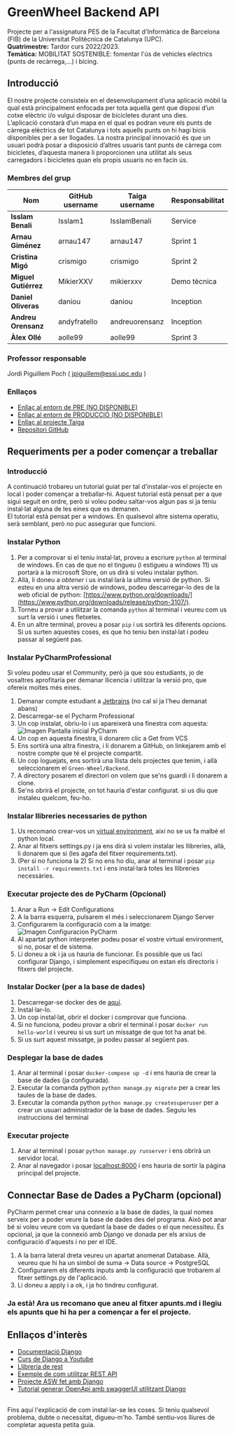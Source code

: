 # GreenWheel Backend API

Projecte per a l'assignatura PES de la Facultat d'Informàtica de Barcelona (FIB) de la Universitat Politècnica de Catalunya (UPC).
<br/>**Quatrimestre:** Tardor curs 2022/2023.
<br/>**Temàtica:** MOBILITAT SOSTENIBLE: fomentar l'ús de vehicles elèctrics (punts de recàrrega,...) i bicing.
## Introducció
El nostre projecte consisteix en el desenvolupament d’una aplicació mòbil la qual està principalment enfocada per tota aquella gent que disposi d’un cotxe elèctric i/o vulgui disposar de bicicletes durant uns dies.
<br>L’aplicació constarà d’un mapa en el qual es podran veure els punts de càrrega elèctrics de tot Catalunya i tots aquells punts on hi hagi bicis disponibles per a ser llogades. La nostra principal innovació és que un usuari podrà posar a disposició d’altres usuaris tant punts de càrrega com bicicletes, d’aquesta manera li proporcionen una utilitat als seus carregadors i bicicletes quan els propis usuaris no en facin ús.

### Membres del grup

| Nom              | GitHub username | Taiga username | Responsabilitat |
|------------------|-----------------| --- | --- |
| **Isslam Benali**    | Isslam1         | IsslamBenali | Service |
| **Arnau Giménez**    | arnau147        | arnau147 | Sprint 1 |
| **Cristina Migó**    | crismigo        | crismigo | Sprint 2 |
| **Miguel Gutiérrez** | MikierXXV         | mikierxxv | Demo tècnica |
| **Daniel Oliveras**  | daniou         | daniou | Inception |
| **Andreu Orensanz**  | andyfratello         | andreuorensanz | Inception |
| **Àlex Ollé**        | aolle99         | aolle99 | Sprint 3 |

### Professor responsable
Jordi Piguillem Poch ( [jpiguillem@essi.upc.edu](mailto:jpiguillem@essi.upc.edu) )

### Enllaços
- [Enllaç al entorn de PRE (NO DISPONIBLE)]()
- [Enllaç al entorn de PRODUCCIÓ (NO DISPONIBLE)]()
- [Enllaç al projecte Taiga](https://tree.taiga.io/project/arnau147-pes-green-whee/)
- [Repositori GitHub](https://github.com/orgs/Green-Wheel/repositories)


## Requeriments per a poder començar a treballar
### Introducció
A continuació trobareu un tutorial guiat per tal d'instalar-vos el projecte en local i poder començar a treballar-hi. Aquest tutorial està pensat per a que sigui seguit en ordre, però si voleu podeu saltar-vos algun pas si ja teniu instal·lat alguna de les eines que es demanen.
<br>El tutorial està pensat per a windows. En qualsevol altre sistema operatiu, serà semblant, però no puc assegurar que funcioni.

### Instalar Python
1. Per a comprovar si el teniu instal·lat, proveu a escriure `python` al terminal de windows. En cas de que no el tingueu (i estigueu a windows 11) us portarà a la microsoft Store, on us dirà si voleu instalar python.
2. Allà, li doneu a _obtener_ i us instal·larà la ultima versió de python. Si esteu en una altra versió de windows, podeu descarregar-lo des de la web oficial de python: [https://www.python.org/downloads/](https://www.python.org/downloads/release/python-3107/).
3. Torneu a provar a utilitzar la comanda `python` al terminal i veureu com us surt la versió i unes fletxetes.
4. En un altre terminal, proveu a posar `pip` i us sortirà les diferents opcions. Si us surten aquestes coses, es que ho teniu ben instal·lat i podeu passar al següent pas.

### Instalar PyCharmProfessional
Si voleu podeu usar el Community, però ja que sou estudiants, jo de vosaltres aprofitaria per demanar llicencia i utilitzar la versió pro, que ofereix moltes més eines.
1. Demanar compte estudiant a [Jetbrains](https://www.jetbrains.com/shop/eform/students) (no cal si ja l'heu demanat abans)
2. Descarregar-se el Pycharm Professional
3. Un cop instalat, obriu-lo i us apareixerà una finestra com aquesta:
![Imagen Pantalla inicial PyCharm](https://i.imgur.com/Z2vlOHc.png)
4. Un cop en aquesta finestra, li donarem clic a Get from VCS
5. Ens sortirà una altra finestra, i li donarem a GitHub, on linkejarem amb el nostre compte que té el projecte compartit.
6. Un cop loguejats, ens sortirà una llista dels projectes que tenim, i allà seleccionarem el `Green-Wheel/Backend`.
7. A directory posarem el directori on volem que se'ns guardi i li donarem a clone.
8. Se'ns obrirà el projecte, on tot hauria d'estar configurat. si us diu que instaleu quelcom, feu-ho.

### Instalar llibreries necessaries de python
1. Us recomano crear-vos un [virtual environment](https://www.programaenpython.com/miscelanea/crear-entornos-virtuales-en-python/), aixi no se us fa malbé el python local.
2. Anar al fitxers settings.py i ja ens dirà si volem instalar les llibreries, allà, li donarem que si (les agafa del fitxer requirements.txt).
3. (Per si no funciona la 2) Si no ens ho diu, anar al terminal i posar `pip install -r requirements.txt` i ens instal·larà totes les llibreries necessàries.


### Executar projecte des de PyCharm (Opcional)
1. Anar a Run -> Edit Configurations
2. A la barra esquerra, pulsarem el més i seleccionarem Django Server
3. Configurarem la configuració com a la imatge:
![Imagen Configuracion PyCharm](https://i.imgur.com/5iZ0eN4.png)
4. Al apartat python interpreter podeu posar el vostre virtual environment, si no, posar el de sistema.
5. Li doneu a ok i ja us hauria de funcionar. Es possible que us faci configurar Django, i simplement especifiqueu on estan els directoris i fitxers del projecte.

### Instalar Docker (per a la base de dades)
1. Descarregar-se docker des de [aquí](https://www.docker.com/products/docker-desktop).
2. Instal·lar-lo.
3. Un cop instal·lat, obrir el docker i comprovar que funciona.
4. Si no funciona, podeu provar a obrir el terminal i posar `docker run hello-world` i veureu si us surt un missatge de que tot ha anat bé.
5. Si us surt aquest missatge, ja podeu passar al següent pas.

### Desplegar la base de dades
1. Anar al terminal i posar `docker-compose up -d` i ens hauria de crear la base de dades (ja configurada).
2. Executar la comanda python `python manage.py migrate` per a crear les taules de la base de dades.
3. Executar la comanda python `python manage.py createsuperuser` per a crear un usuari administrador de la base de dades. Seguiu les instruccions del terminal

### Executar projecte
1. Anar al terminal i posar `python manage.py runserver` i ens obrirà un servidor local.
2. Anar al navegador i posar [localhost:8000](http://localhost:8000/) i ens hauria de sortir la pàgina principal del projecte.

## Connectar Base de Dades a PyCharm (opcional)
PyCharm permet crear una connexio a la base de dades, la qual nomes serveix per a poder veure la base de dades des del programa. Això pot anar bé si voleu veure com va quedant la base de dades o el que necessiteu. És opcional, ja que la connexió amb Django ve donada per els arxius de configuració d'aquests i no per el IDE.
1. A la barra lateral dreta veureu un apartat anomenat Database. Allà, veureu que hi ha un simbol de suma -> Data source -> PostgreSQL
2. Configurarem els diferents inputs amb la configuració que trobarem al fitxer settings.py de l'aplicació.
3. Li doneu a apply i a ok, i ja ho tindreu configurat.

### Ja està! Ara us recomano que aneu al fitxer apunts.md i llegiu els apunts que hi ha per a començar a fer el projecte.

## Enllaços d'interès
- [Documentació Django](https://docs.djangoproject.com/en/4.0/)
- [Curs de Django a Youtube](https://www.youtube.com/playlist?list=PLU8oAlHdN5BmfvwxFO7HdPciOCmmYneAB)
- [Llibreria de rest](https://www.django-rest-framework.org/)
- [Exemple de com utilitzar REST API](https://blog.logrocket.com/django-rest-framework-create-api/#restful-structure-get-post-put-delete-methods)
- [Projecte ASW fet amb Django](https://github.com/crismigo/Hacker-News-HN22D)
- [Tutorial generar OpenApi amb swaggerUI utilitzant Django](https://hackernoon.com/openapi-30-schema-with-swagger-ui-for-django-restful-app-4w293zje)


<br>Fins aquí l'explicació de com instal·lar-se les coses. Si teniu qualsevol problema, dubte o necessitat, digueu-m'ho. També sentiu-vos lliures de completar aquesta petita guia.